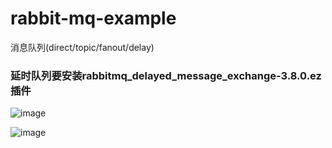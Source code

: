 # rabbit-mq-example
消息队列(direct/topic/fanout/delay)

### 延时队列要安装rabbitmq_delayed_message_exchange-3.8.0.ez插件

![image](https://user-images.githubusercontent.com/18099653/112746630-9cbdd700-8fe2-11eb-9e85-dc311fff32bd.png)

![image](https://user-images.githubusercontent.com/18099653/112746634-a47d7b80-8fe2-11eb-9c59-a4fe77f01421.png)
